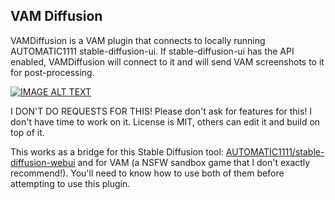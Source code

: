## **VAM Diffusion**

VAMDiffusion is a VAM plugin that connects to locally running AUTOMATIC1111 stable-diffusion-ui. If stable-diffusion-ui has the API enabled, VAMDiffusion will connect to it and will send VAM screenshots to it for post-processing.


[![IMAGE ALT TEXT](http://img.youtube.com/vi/ygC9SBY9C_Q/0.jpg)](http://www.youtube.com/watch?v=ygC9SBY9C_Q "VAM Diffusion")


I DON'T DO REQUESTS FOR THIS! Please don't ask for features for this! I don't have time to work on it. License is MIT, others can edit it and build on top of it.


This works as a bridge for this Stable Diffusion tool: [AUTOMATIC1111/stable-diffusion-webui](https://github.com/AUTOMATIC1111/stable-diffusion-webui) and for VAM (a NSFW sandbox game that I don't exactly recommend!). You'll need to know how to use both of them before attempting to use this plugin.
